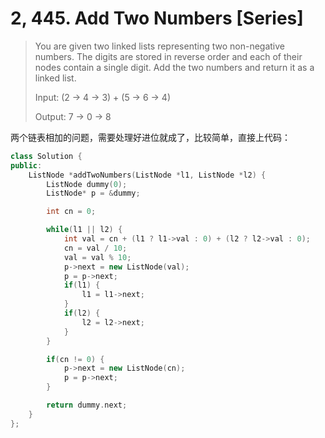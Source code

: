 # 2, 445. Add Two Numbers \[Series\]

> You are given two linked lists representing two non-negative numbers. The digits are stored in reverse order and each of their nodes contain a single digit. Add the two numbers and return it as a linked list.
>
> Input: \(2 -&gt; 4 -&gt; 3\) + \(5 -&gt; 6 -&gt; 4\)
>
> Output: 7 -&gt; 0 -&gt; 8

两个链表相加的问题，需要处理好进位就成了，比较简单，直接上代码：

```cpp
class Solution {
public:
    ListNode *addTwoNumbers(ListNode *l1, ListNode *l2) {
        ListNode dummy(0);
        ListNode* p = &dummy;

        int cn = 0;

        while(l1 || l2) {
            int val = cn + (l1 ? l1->val : 0) + (l2 ? l2->val : 0);
            cn = val / 10;
            val = val % 10;
            p->next = new ListNode(val);
            p = p->next;
            if(l1) {
                l1 = l1->next;
            }
            if(l2) {
                l2 = l2->next;
            }
        }

        if(cn != 0) {
            p->next = new ListNode(cn);
            p = p->next;
        }

        return dummy.next;
    }
};
```

